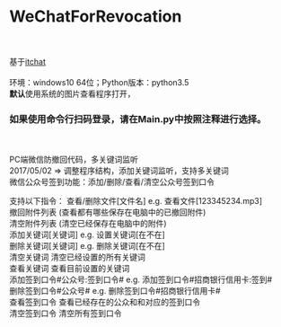 # WeChatForRevocation<br><br>
基于<a href="https://github.com/littlecodersh/ItChat.git">itchat</a><br><br>
环境：windows10 64位；Python版本：python3.5<br>
<strong>默认</strong>使用系统的图片查看程序打开，<h3>如果使用命令行扫码登录，请在Main.py中按照注释进行选择。</h3><br><br>
PC端微信防撤回代码，多关键词监听<br>
2017/05/02 => 调整程序结构，添加关键词监听，支持多关键词<br>
微信公众号签到功能：添加/删除/查看/清空公众号签到口令<br>

支持以下指令：
查看/删除文件[文件名] e.g. 查看文件[123345234.mp3]<br>
撤回附件列表 (查看都有哪些保存在电脑中的已撤回附件)<br>
清空附件列表 (清空已经保存在电脑中的附件)<br>
添加关键词[关键词]  e.g. 设置关键词[在不在]<br>
删除关键词[关键词]  e.g. 删除关键词[在不在]<br>
清空关键词  清空已经设置的所有关键词<br>
查看关键词  查看目前设置的关键词<br>
添加签到口令#公众号:签到口令#   e.g. 添加签到口令#招商银行信用卡:签到#<br>
删除签到口令#公众号#   e.g. 删除签到口令#招商银行信用卡#<br>
查看签到口令  查看已经存在的公众和和对应的签到口令<br>
清空签到口令  清空所有签到口令<br>
